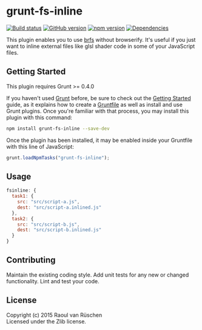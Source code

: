 # grunt-fs-inline 
[![Build status](https://travis-ci.org/vanruesc/grunt-fs-inline.svg?branch=master)](https://travis-ci.org/vanruesc/grunt-fs-inline) 
[![GitHub version](https://badge.fury.io/gh/vanruesc%2Fgrunt-fs-inline.svg)](http://badge.fury.io/gh/vanruesc%2Fgrunt-fs-inline) 
[![npm version](https://badge.fury.io/js/grunt-fs-inline.svg)](http://badge.fury.io/js/grunt-fs-inline) 
[![Dependencies](https://david-dm.org/vanruesc/grunt-fs-inline.svg?branch=master)](https://david-dm.org/vanruesc/grunt-fs-inline)

This plugin enables you to use [brfs](https://github.com/substack/brfs) without browserify. It's useful if you just want to 
inline external files like glsl shader code in some of your JavaScript files.


## Getting Started

This plugin requires Grunt >= 0.4.0

If you haven't used [Grunt](http://gruntjs.com/) before, be sure to check out the [Getting Started](http://gruntjs.com/getting-started) 
guide, as it explains how to create a [Gruntfile](http://gruntjs.com/sample-gruntfile) as well as install and use Grunt plugins. 
Once you're familiar with that process, you may install this plugin with this command:

```sh
npm install grunt-fs-inline --save-dev
```

Once the plugin has been installed, it may be enabled inside your Gruntfile with this line of JavaScript:

```js
grunt.loadNpmTasks("grunt-fs-inline");
```


## Usage

```js
fsinline: {
  task1: {
    src: "src/script-a.js",
    dest: "src/script-a.inlined.js"
  },
  task2: {
    src: "src/script-b.js",
    dest: "src/script-b.inlined.js"
  }
}
```


## Contributing
Maintain the existing coding style. Add unit tests for any new or changed functionality. Lint and test your code.


## License
Copyright (c) 2015 Raoul van Rüschen  
Licensed under the Zlib license.

